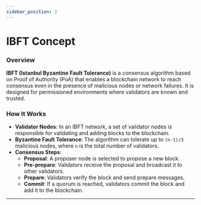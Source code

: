 ```yaml
---
sidebar_position: 2
---
```


# IBFT Concept

### Overview

**IBFT (Istanbul Byzantine Fault Tolerance)** is a consensus algorithm based on Proof of Authority (PoA) that enables a blockchain network to reach consensus even in the presence of malicious nodes or network failures. It is designed for permissioned environments where validators are known and trusted.

### How It Works

- **Validator Nodes**: In an IBFT network, a set of validator nodes is responsible for validating and adding blocks to the blockchain.
- **Byzantine Fault Tolerance**: The algorithm can tolerate up to `(n-1)/3` malicious nodes, where `n` is the total number of validators.
- **Consensus Steps**:
  - **Proposal**: A proposer node is selected to propose a new block.
  - **Pre-prepare**: Validators receive the proposal and broadcast it to other validators.
  - **Prepare**: Validators verify the block and send prepare messages.
  - **Commit**: If a quorum is reached, validators commit the block and add it to the blockchain.


---

